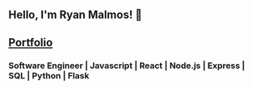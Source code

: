 ## Hello, I'm Ryan Malmos! 👋

## [Portfolio](https://rmpasta.github.io/RMPortfolio/)

### Software Engineer | Javascript | React | Node.js | Express | SQL | Python | Flask
